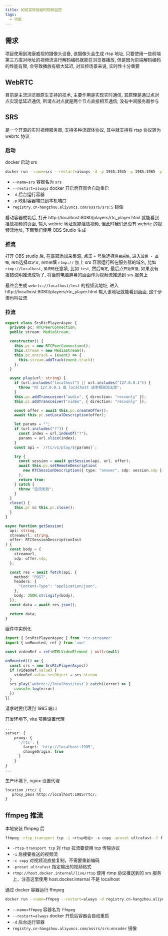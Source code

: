```yaml
---
title: 如何实现低延时视频监控
tags:
  - 功能
---
```

## 需求

项目使用到海康威视的摄像头设备, 该摄像头会生成 rtsp 地址, 只要使用一些前端第三方库对地址的视频流进行解码编码就能在浏览器播放, 但是因为前端解码编码的性能有限, 会导致播放有极大延迟, 对监控场景来说, 实时性十分重要

## WebRTC

目前是主流浏览器原生支持的技术, 主要作用是实现实时通信, 其原理是通过点对点实现低延迟通信, 所谓点对点就是两个节点直接相互通信, 没有中间服务器参与

## SRS

是一个开源的实时视频服务器, 支持多种流媒体协议, 其中就支持将 rtsp 协议转为 webrtc 协议

### 启动

docker 启动 srs

```sh
docker run --name=srs --restart=always -d -p 1935:1935 -p 1985:1985 -p 8080:8080 registry.cn-hangzhou.aliyuncs.com/ossrs/srs:5
```

- `--name=srs` 容器名为 `srs`
- `--restart=always` docker 开启后容器会自动重启
- `-d` 后台运行容器
- `-p` 映射容器端口到本机端口
- `registry.cn-hangzhou.aliyuncs.com/ossrs/srs:5` 镜像

启动容器成功后, 打开 http://localhost:8080/players/rtc_player.html 就能看到播放视频的页面, 输入 webrtc 地址就能播放视频, 但此时我们还没有 webrtc 的视频流地址, 下面我们使用 OBS Studio 生成

### 推流

打开 OBS studio 后, 在底部添加采集源, 点击 `+` 号后选择`屏幕采集`, 进入`设置 - 直播`, `服务`选择`自定义`, `服务器`填 `rtmp://` 加上 srs 容器运行所在服务器的域名, 比如 `rtmp://localhost`, `推流码`任意填, 比如 `test`, 然后`确定`, 最后点`开始直播`, 如果没有报错说明推流成功了, 将当前电脑屏幕的画面作为视频流推送到 srs 服务上

最终会生成 `webrtc://localhost/test` 的视频流地址, 进入 http://localhost:8080/players/rtc_player.html 输入该地址就能看到画面, 这个步骤也叫拉流

### 拉流

```ts
export class SrsRtcPlayerAsync {
  private pc: RTCPeerConnection;
  public stream: MediaStream;

  constructor() {
    this.pc = new RTCPeerConnection();
    this.stream = new MediaStream();
    this.pc.ontrack = (event) => {
      this.stream.addTrack(event.track);
    };
  }

  async play(url: string) {
    if (url.includes("localhost") || url.includes("127.0.0.1")) {
      throw "向 127.0.0.1 或 localhost 请求视频流无效";
    }
    this.pc.addTransceiver("audio", { direction: "recvonly" });
    this.pc.addTransceiver("video", { direction: "recvonly" });

    const offer = await this.pc.createOffer();
    await this.pc.setLocalDescription(offer);

    let params = "";
    if (url.includes("?")) {
      const index = url.indexOf("?");
      params = url.slice(index);
    }
    const api = `/rtc/v1/play/${params}`;

    try {
      const session = await getSession(api, url, offer);
      await this.pc.setRemoteDescription(
        new RTCSessionDescription({ type: "answer", sdp: session.sdp })
      );
      return true;
    } catch {
      throw "拉流失败";
    }
  }
  close() {
    this.pc && this.pc.close();
  }
}

async function getSession(
  api: string,
  streamurl: string,
  offer: RTCSessionDescriptionInit
) {
  const body = {
    streamurl,
    sdp: offer.sdp,
  };

  const res = await fetch(api, {
    method: "POST",
    headers: {
      "Content-Type": "application/json",
    },
    body: JSON.stringify(body),
  });
  const data = await res.json();

  return data;
}
```

组件中实例化

```ts
import { SrsRtcPlayerAsync } from 'rtc-streamer'
import { onMounted, ref } from 'vue'

const videoRef = ref<HTMLVideoElement | null>(null)

onMounted(() => {
  const srs = new SrsRtcPlayerAsync()
  if (videoRef.value) {
    videoRef.value.srcObject = srs.stream
  }
  srs.play(`webrtc://localhost/test`).catch((error) => {
    console.log(error)
  })
})
```

请求时要代理到 1985 端口

开发环境下, vite 项目设置代理

```ts
...
server: {
    proxy: {
      '/rtc': {
        target: 'http://localhost:1985',
        changeOrigin: true
      }
    }
}
...
```

生产环境下, nginx 设置代理

```
location /rtc/ {
   proxy_pass http://localhost:1985/rtc/;
}
```

## ffmpeg 推流

本地安装 ffmpeg 后

```sh
ffmpeg -rtsp_transport tcp -i <rtsp地址> -c copy -preset ultrafast -f flv rtmp://host.docker.internal/live/rtsp
```

- `-rtsp-transport tcp` 对 rtsp 拉流要使用 tcp 传输协议
- `-i` 后接要推送的视频流
- `-c copy` 对视频流直接复制，不需要重新编码
- `-preset ultrafast` 指定输出的视频格式
- `rtmp://host.docker.internal/live/rtsp` 使用 rtmp 协议推送到的 srs 服务上，注意这里使用 host.docker.internal 不是 localhost

通过 docker 容器运行 ffmpeg

```sh
docker run --name=ffmpeg --restart=always -d registry.cn-hangzhou.aliyuncs.com/ossrs/srs:encoder ffmpeg -rtsp_transport tcp -i <rtsp地址> -c copy -preset ultrafast -f flv rtmp://host.docker.internal/live/rtsp
```

- `--name=ffmpeg` 容器名为 `ffmpeg`
- `--restart=always` docker 开启后容器会自动重启
- `-d` 后台运行容器
- `registry.cn-hangzhou.aliyuncs.com/ossrs/srs:encoder` 镜像






